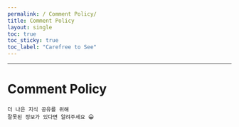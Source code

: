 ```yaml
---
permalink: / Comment Policy/
title: Comment Policy
layout: single
toc: true
toc_sticky: true
toc_label: "Carefree to See"
---
```

---
# Comment Policy
```
더 나은 지식 공유를 위해
잘못된 정보가 있다면 알려주세요 😀
```